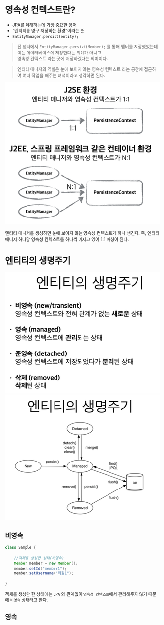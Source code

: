 # 영속성 컨텍스트란?

* JPA를 이해하는데 가장 중요한 용어
* “엔티티를 영구 저장하는 환경”이라는 뜻
* `EntityManager.persist(entity);`

> 전 챕터에서 `EntityManager.persist(Member);` 를 통해 맴버를 저장했었는데 이는 데이터베이스에 저장한다는 의미가 아니고  
> 영속성 컨텍스트 라는 곳에 저장하겠다는 의미이다.

>엔티티 매니저의 역할은 눈에 보이지 않는 영속성 컨텍스트 라는 공간에 접근하여 여러 작업을 해주는 녀석이라고 생각하면 된다.

<img src="src/data1.png">

엔티티 매니저를 생성하면 눈에 보이지 않는 영속성 컨텍스트가 하나 생긴다.
즉, 엔티티 매니저 하나당 영속성 컨텍스트를 하나씩 가지고 있어 1:1 매칭이 된다.

# 엔티티의 생명주기

<img src="src/data2.png">

<img src="src/data3.png">

## 비영속

```java
class Sample {
 
    //객체를 생성한 상태(비영속)
    Member member = new Member();
    member.setId("member1");
    member.setUsername("회원1");
    
}
```

객체를 생성만 한 상태에는 `JPA` 와 관계없이 `영속성 컨텍스트`에서 관리해주지 않기 때문에 `비영속` 상태라고 한다.


## 영속

